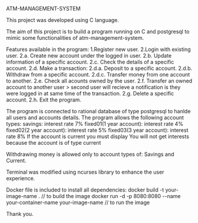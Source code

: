 ATM-MANAGEMENT-SYSTEM

This project was developed using C language.

The aim of this project is to build a program running on C and postgresql to mimic some functionalities of atm-management-system.

Features available in the program:
1.Register new user.
2.Login with existing user.
   2.a. Create new account under the logged in user.
   2.b. Update information of a specific account.
   2.c. Check the details of a specific account.
   2.d. Make a transaction:
      2.d.a. Deposit to a specific account.
      2.d.b. Withdraw from a specific account.
      2.d.c. Transfer money from one account to another.
   2.e. Check all acounts owned by the user.
   2.f. Transfer an owned account to another user  > second user will recieve a notification is they were logged in at same time of the transaction.
   2.g. Delete a specific account.
   2.h. Exit the program.

The program is connected to rational database of type postgresql to hanlde all users and accounts details.
The program allows the following account types:
    savings: interest rate 7%
    fixed01(1 year account): interest rate 4%
    fixed02(2 year account): interest rate 5%
    fixed03(3 year account): interest rate 8%
    If the account is current you must display You will not get interests because the account is of type current

Withdrawing money is allowed only to account types of: Savings and Current.

Terminal was modified using ncurses library to enhance the user experience.

Docker file is included to install all dependencies:
docker build -t your-image-name . // to build the image
docker run -d -p 8080:8080 --name your-container-name your-image-name // to run the image

Thank you.
